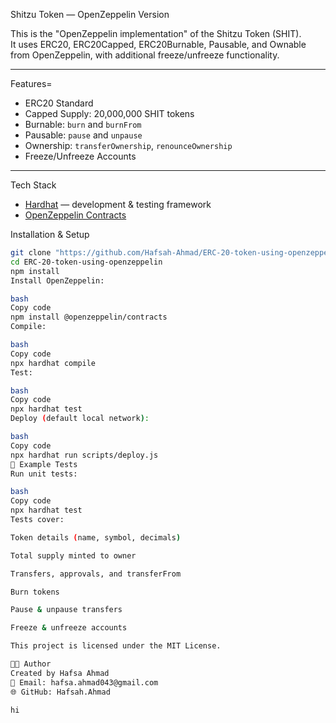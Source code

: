  Shitzu Token  — OpenZeppelin Version

This is the "OpenZeppelin implementation" of the Shitzu Token (SHIT).  
It uses ERC20, ERC20Capped, ERC20Burnable, Pausable, and Ownable from OpenZeppelin, with additional freeze/unfreeze functionality.

---

 Features=
- ERC20 Standard
- Capped Supply: 20,000,000 SHIT tokens  
- Burnable: `burn` and `burnFrom`  
- Pausable: `pause` and `unpause`  
- Ownership: `transferOwnership`, `renounceOwnership`  
- Freeze/Unfreeze Accounts  

---

 Tech Stack
- [Hardhat](https://hardhat.org/) — development & testing framework  
- [OpenZeppelin Contracts](https://github.com/OpenZeppelin/openzeppelin-contracts)  



Installation & Setup
```bash
git clone "https://github.com/Hafsah-Ahmad/ERC-20-token-using-openzeppelin/tree/main"
cd ERC-20-token-using-openzeppelin
npm install
Install OpenZeppelin:

bash
Copy code
npm install @openzeppelin/contracts
Compile:

bash
Copy code
npx hardhat compile
Test:

bash
Copy code
npx hardhat test
Deploy (default local network):

bash
Copy code
npx hardhat run scripts/deploy.js
🧪 Example Tests
Run unit tests:

bash
Copy code
npx hardhat test
Tests cover:

Token details (name, symbol, decimals)

Total supply minted to owner

Transfers, approvals, and transferFrom

Burn tokens

Pause & unpause transfers

Freeze & unfreeze accounts

This project is licensed under the MIT License.

👩‍💻 Author
Created by Hafsa Ahmad
📧 Email: hafsa.ahmad043@gmail.com
🌐 GitHub: Hafsah.Ahmad

hi